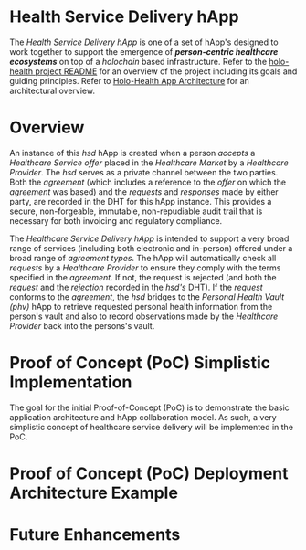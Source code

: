 # Health Service Delivery hApp
The _Health Service Delivery hApp_ is one of a set of hApp's designed to work together to support the emergence of _**person-centric healthcare ecosystems**_ on top of a _holochain_ based infrastructure. Refer to the [holo-health project README](../README.md) for an overview of the project including its goals and guiding principles. Refer to [Holo-Health App Architecture](../holo-health-app-architecture.md) for an architectural overview.

# Overview
An instance of this _hsd_ hApp is created when a person _accepts_ a _Healthcare Service offer_ placed in the _Healthcare Market_ by a _Healthcare Provider_. The _hsd_ serves as a private channel between the two parties. Both the _agreement_ (which includes a reference to the _offer_ on which the _agreement_ was based) and the _requests_ and _responses_ made by either party, are recorded in the DHT for this hApp instance. This provides a secure, non-forgeable, immutable, non-repudiable audit trail that is necessary for both invoicing and regulatory compliance. 

The _Healthcare Service Delivery hApp_ is intended to support a very broad range of services (including both electronic and in-person) offered under a broad range of _agreement types_. The hApp will automatically check all _requests_ by a _Healthcare Provider_  to ensure they comply with the terms specified in the _agreement_. If not, the request is  rejected (and both the _request_ and the _rejection_ recorded in the _hsd's_ DHT). If the _request_ conforms to the _agreement_, the _hsd_ bridges to the _Personal Health Vault (phv)_ hApp to retrieve requested personal health information from the person's vault and also to record observations made by the _Healthcare Provider_ back into the persons's vault.

# Proof of Concept (PoC) Simplistic Implementation 
The goal for the initial Proof-of-Concept (PoC) is to demonstrate the basic application architecture and hApp collaboration model. As such, a very simplistic concept of healthcare service delivery will be implemented in the PoC. 

# Proof of Concept (PoC) Deployment Architecture Example

# Future Enhancements
